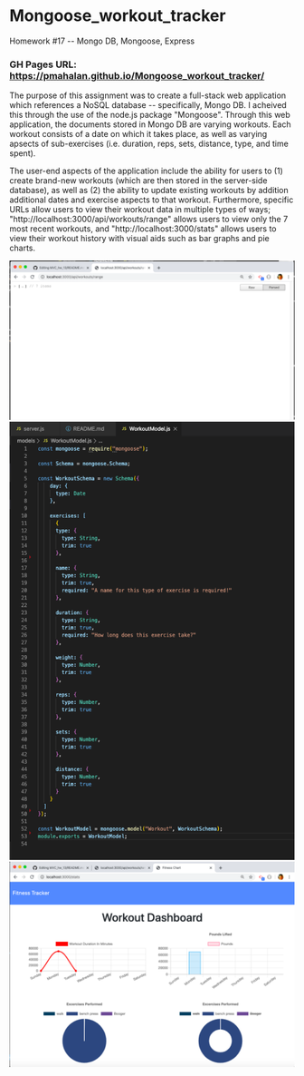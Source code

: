 # Mongoose_workout_tracker
Homework #17 -- Mongo DB, Mongoose, Express

### GH Pages URL: https://pmahalan.github.io/Mongoose_workout_tracker/

The purpose of this assignment was to create a full-stack web application which references a NoSQL database -- specifically, Mongo DB. I acheived this through the use of the node.js package "Mongoose". Through this web application, the documents stored in Mongo DB are varying workouts. Each workout consists of a date on which it takes place, as well as varying apsects of sub-exercises (i.e. duration, reps, sets, distance, type, and time spent). 

The user-end aspects of the application include the ability for users to (1) create brand-new workouts (which are then stored in the server-side database), as well as (2) the ability to update existing workouts by addition additional dates and exercise aspects to that workout. Furthermore, specific URLs allow users to view their workout data in multiple types of ways; "http://localhost:3000/api/workouts/range" allows users to view only the 7 most recent workouts, and "http://localhost:3000/stats" allows users to view their workout history with visual aids such as bar graphs and pie charts.

![App Screenshot](1.jpg "Picture 1")
![App Screenshot](2.jpg "Picture 2")
![App Screenshot](3.jpg "Picture 3")